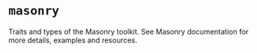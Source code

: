 # `masonry`

Traits and types of the Masonry toolkit.
See Masonry documentation for more details, examples and resources.
